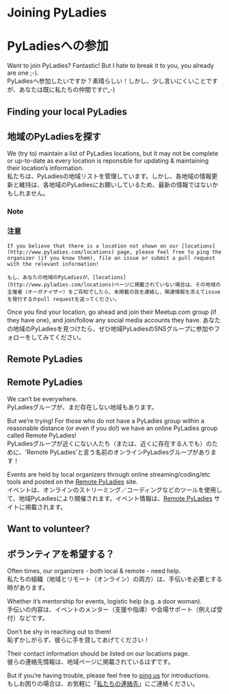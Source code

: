# Joining PyLadies
# PyLadiesへの参加


Want to join PyLadies? Fantastic! But I hate to break it to you, you already are one ;-).    
PyLadiesへ参加したいですか？素晴らしい！しかし、少し言いにくいことですが、あなたは既に私たちの仲間です(^_-)    


## Finding your local PyLadies
## 地域のPyLadiesを探す


We (try to) maintain a list of PyLadies locations, but it may not be complete or up-to-date as every location is reponsible for updating & maintaining their location’s information.    
私たちは、PyLadiesの地域リストを管理しています。しかし、各地域の情報更新と維持は、各地域のPyLadiesにお願いしているため、最新の情報ではないかもしれません。   



### Note
### 注意


```text
If you believe that there is a location not shown on our [locations](http://www.pyladies.com/locations) page, please feel free to ping the organizer (if you know them), file an issue or submit a pull request with the relevant information!    
```
```text
もし、あなたの地域のPyLadiesが、[locations](http://www.pyladies.com/locations)ページに掲載されていない場合は、その地域の主催者（オーガナイザー）をご存知でしたら、未掲載の旨を連絡し、関連情報を添えてissueを発行するかpull requestを送ってください。
```

Once you find your location, go ahead and join their Meetup.com group (if they have one), and join/follow any social media accounts they have.
あなたの地域のPyLadiesを見つけたら、ぜひ地域PyLadiesのSNSグループに参加やフォローをしてみてください。   


## Remote PyLadies
## Remote PyLadies


We can’t be everywhere.    
PyLadiesグループが、まだ存在しない地域もあります。    


But we’re trying! For those who do not have a PyLadies group within a reasonable distance (or even if you do!) we have an online PyLadies group called Remote PyLadies!     
PyLadiesグループが近くにない人たち（または、近くに存在する人でも）のために、'Remote PyLadies'と言う名前のオンラインPyLadiesグループがあります！     


Events are held by local organizers through online streaming/coding/etc tools and posted on the [Remote PyLadies](http://remote.pyladies.com/) site.    
イベントは、オンラインのストリーミング／コーディングなどのツールを使用して、地域PyLadiesにより開催されます。イベント情報は、[Remote PyLadies](http://remote.pyladies.com/) サイトに掲載されます。    


## Want to volunteer?
## ボランティアを希望する？


Often times, our organizers - both local & remote - need help.     
私たちの組織（地域とリモート（オンライン）の両方）は、手伝いを必要とする時があります。    


Whether it’s mentorship for events, logistic help (e.g. a door woman).     
手伝いの内容は、イベントのメンター（支援や指導）や会場サポート（例えば受付）などです。    


Don’t be shy in reaching out to them!    
恥ずかしがらず、彼らに手を貸してあげてください！    


Their contact information should be listed on our locations page.     
彼らの連絡先情報は、地域ページに掲載されているはずです。     


But if you’re having trouble, please feel free to [ping us](info%40pyladies.com) for introductions.    
もしお困りの場合は、お気軽に「[私たちの連絡先](info%40pyladies.com)」にご連絡ください。    
